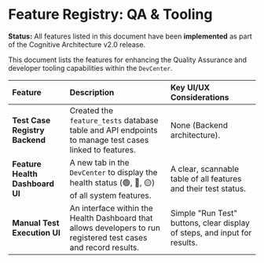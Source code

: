 
# Feature Registry: QA & Tooling

**Status:** All features listed in this document have been **implemented** as part of the Cognitive Architecture v2.0 release.

This document lists the features for enhancing the Quality Assurance and developer tooling capabilities within the `DevCenter`.

| Feature                             | Description                                                                                              | Key UI/UX Considerations                                                   |
| :---------------------------------- | :------------------------------------------------------------------------------------------------------- | :------------------------------------------------------------------------- |
| **Test Case Registry Backend**      | Created the `feature_tests` database table and API endpoints to manage test cases linked to features.      | None (Backend architecture).                                               |
| **Feature Health Dashboard UI**     | A new tab in the `DevCenter` to display the health status (🟢, 🔴, 🟡) of all system features.              | A clear, scannable table of all features and their test status. |
| **Manual Test Execution UI**        | An interface within the Health Dashboard that allows developers to run registered test cases and record results. | Simple "Run Test" buttons, clear display of steps, and input for results.  |
